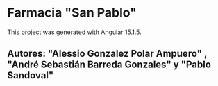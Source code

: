 # Farmacia "San Pablo"

This project was generated with Angular 15.1.5.

## Autores: "Alessio Gonzalez Polar Ampuero" , "André Sebastián Barreda Gonzales" y "Pablo Sandoval"
